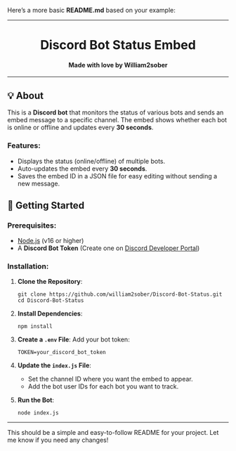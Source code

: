 Here’s a more basic **README.md** based on your example:

---

<h1 align="center">
   Discord Bot Status Embed
</h1>
<h4 align="center">Made with love by William2sober</h4>

---------

## 💡 About
This is a **Discord bot** that monitors the status of various bots and sends an embed message to a specific channel. The embed shows whether each bot is online or offline and updates every **30 seconds**.

### Features:
- Displays the status (online/offline) of multiple bots.
- Auto-updates the embed every **30 seconds**.
- Saves the embed ID in a JSON file for easy editing without sending a new message.

## 🚀 Getting Started

### Prerequisites:
- [Node.js](https://nodejs.org/) (v16 or higher)
- A **Discord Bot Token** (Create one on [Discord Developer Portal](https://discord.com/developers/applications))

### Installation:

1. **Clone the Repository**:
   ```
   git clone https://github.com/william2sober/Discord-Bot-Status.git
   cd Discord-Bot-Status
   ```

2. **Install Dependencies**:
   ```
   npm install
   ```

3. **Create a `.env` File**:
   Add your bot token:
   ```
   TOKEN=your_discord_bot_token
   ```

4. **Update the `index.js` File**:
   - Set the channel ID where you want the embed to appear.
   - Add the bot user IDs for each bot you want to track.

5. **Run the Bot**:
   ```
   node index.js
   ```

---

This should be a simple and easy-to-follow README for your project. Let me know if you need any changes!
